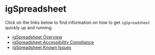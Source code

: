 ﻿<!--
|metadata|
{
    "fileName": "igspreadsheet-igspreadsheet",
    "controlName": "igSpreadsheet",
    "tags": []
}
|metadata|
-->

# igSpreadsheet


Click on the links below to find information on how to get `igSpreadsheet` quickly up and running.

-   [igSpreadsheet Overview](igSpreadsheet-Overview.html)
-   [igSpreadsheet Accessibility Compliance](igSpreadsheet-Accessibility-Compliance.html)
-   [igSpreadsheet Known Issues](igSpreadsheet-Known-Issues.html)

 

 


